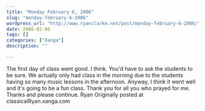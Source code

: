 ```yaml
---
title: "Monday February 6, 2006"
slug: "monday-february-6-2006"
wordpress_url: "http://www.ryanclarke.net/post/monday-february-6-2006/"
date: 2006-02-06
tags: []
categories: ["Xanga"]
description: ""

---
```


The first day of class went good. I think. You'd have to ask the students to be sure. We actually only had class in the morning due to the students having so many music lessons in the afternoon. Anyway, I think it went well and it's going to be a fun class.
Thank you for all you who prayed for me. Thanks and please continue.
Ryan
Originally posted at classicalRyan.xanga.com
